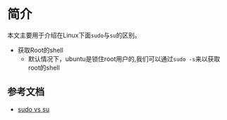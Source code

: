 # 简介

本文主要用于介绍在Linux下面`sudo`与`su`的区别。

* 获取Root的shell
  * 默认情况下，ubuntu是锁住root用户的,我们可以通过`sudo -s`来以获取root的shell

## 参考文档

* [sudo vs su](https://phoenixnap.com/kb/sudo-vs-su-differences)
